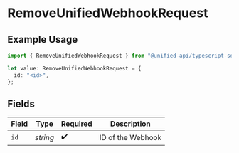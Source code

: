 # RemoveUnifiedWebhookRequest

## Example Usage

```typescript
import { RemoveUnifiedWebhookRequest } from "@unified-api/typescript-sdk/sdk/models/operations";

let value: RemoveUnifiedWebhookRequest = {
  id: "<id>",
};
```

## Fields

| Field              | Type               | Required           | Description        |
| ------------------ | ------------------ | ------------------ | ------------------ |
| `id`               | *string*           | :heavy_check_mark: | ID of the Webhook  |